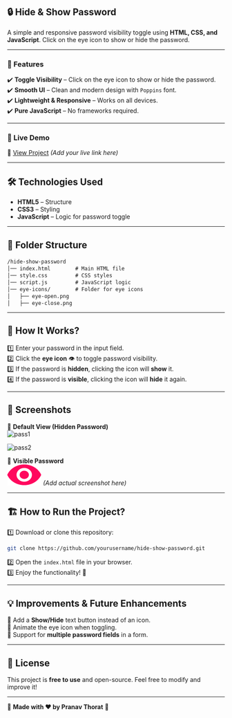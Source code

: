 ## 🔒 Hide & Show Password  

A simple and responsive password visibility toggle using **HTML, CSS, and JavaScript**. Click on the eye icon to show or hide the password.

---

### 📌 Features  
✔️ **Toggle Visibility** – Click on the eye icon to show or hide the password.  
✔️ **Smooth UI** – Clean and modern design with `Poppins` font.  
✔️ **Lightweight & Responsive** – Works on all devices.  
✔️ **Pure JavaScript** – No frameworks required.  

---

### 🚀 Live Demo  
🔗 [View Project](#) *(Add your live link here)*  

---

## 🛠️ Technologies Used  
- **HTML5** – Structure  
- **CSS3** – Styling  
- **JavaScript** – Logic for password toggle  

---

## 📂 Folder Structure  
```
/hide-show-password
│── index.html        # Main HTML file  
│── style.css         # CSS styles  
│── script.js         # JavaScript logic  
│── eye-icons/        # Folder for eye icons  
│   ├── eye-open.png  
│   ├── eye-close.png  
```

---

## 🎯 How It Works?  
1️⃣ Enter your password in the input field.  
2️⃣ Click the **eye icon** 👁️ to toggle password visibility.  
3️⃣ If the password is **hidden**, clicking the icon will **show** it.  
4️⃣ If the password is **visible**, clicking the icon will **hide** it again.  

---

## 📸 Screenshots  
🔹 **Default View (Hidden Password)**  
![pass1](https://github.com/user-attachments/assets/59650abe-aead-420c-bed2-fead531b0d62)

![pass2](https://github.com/user-attachments/assets/ef9f6dc2-cda0-4fa8-a0ae-f18c86819b83)

🔹 **Visible Password**  
![Visible Password](eye-icons/eye-open.png) *(Add actual screenshot here)*  

---

## 🏗️ How to Run the Project?  
1️⃣ Download or clone this repository:  
```bash
git clone https://github.com/yourusername/hide-show-password.git
```
2️⃣ Open the `index.html` file in your browser.  
3️⃣ Enjoy the functionality! 🎉  

---

## 💡 Improvements & Future Enhancements  
🔹 Add a **Show/Hide** text button instead of an icon.  
🔹 Animate the eye icon when toggling.  
🔹 Support for **multiple password fields** in a form.  

---

## 📜 License  
This project is **free to use** and open-source. Feel free to modify and improve it!  

---

🚀 **Made with ❤️ by Pranav Thorat** 🚀  

